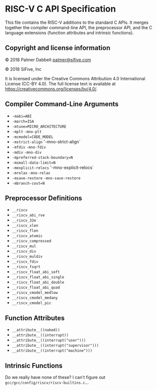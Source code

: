 # RISC-V C API Specification

This file contains the RISC-V additions to the standard C APIs.  It
merges together the compiler command-line API, the preprocessor API, and
the C language extensions (function attributes and intrinsic functions).

## Copyright and license information

 &copy; 2018 Palmer Dabbelt <palmer@sifive.com>

 &copy; 2018 SiFive, Inc

It is licensed under the Creative Commons Attribution 4.0 International
License (CC-BY 4.0). The full license text is available at
https://creativecommons.org/licenses/by/4.0/.

## Compiler Command-Line Arguments

* `-mabi=ABI`
* `-march=ISA`
* `-mtune=MICRO_ARCHITECTURE`
* `-mplt` `-mno-plt`
* `-mcmodel=CODE_MODEL`
* `-mstrict-align` '-mno-strict-align`
* `-mfdiv` `-mno-fdiv`
* `-mdiv` `-mno-div`
* `-mpreferred-stack-boundary=N`
* `-msmall-data-limit=N`
* `-mexplicit-relocs` '-mno-explicit-relocs`
* `-mrelax` `-mno-relax`
* `-msave-restore` `-mno-save-restore`
* `-mbranch-cost=N`

## Preprocessor Definitions

* `__riscv`
* `__riscv_abi_rve`
* `__riscv_32e`
* `__riscv_xlen`
* `__riscv_flen`
* `__riscv_atomic`
* `__riscv_compressed`
* `__riscv_mul`
* `__riscv_div`
* `__riscv_muldiv`
* `__riscv_fdiv`
* `__riscv_fsqrt`
* `__riscv_float_abi_soft`
* `__riscv_float_abi_single`
* `__riscv_float_abi_double`
* `__riscv_float_abi_quad`
* `__riscv_cmodel_medlow`
* `__riscv_cmodel_medany`
* `__riscv_cmodel_pic`

## Function Attributes

* `__attribute__((naked))`
* `__attribute__((interrupt))`
* `__attribute__((interrupt("user")))`
* `__attribute__((interrupt("supervisor")))`
* `__attribute__((interrupt("machine")))`

## Intrinsic Functions

Do we really have none of these?  I can't figure out
`gcc/gcc/config/riscv/riscv-builtins.c`...
